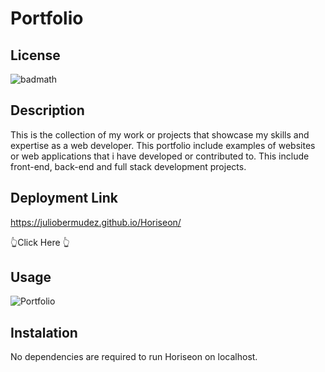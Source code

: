 # Portfolio

## License
![badmath](https://img.shields.io/bower/l/mi)

## Description
This is the collection of my work or projects that showcase my skills and expertise as a web developer. This portfolio include examples of websites or web applications that i have developed or contributed to. This include front-end, back-end and full stack development projects.

## Deployment Link
https://juliobermudez.github.io/Horiseon/

👆Click Here 👆

## Usage
![Portfolio](/assets/images/Bootcamp_Portfolio_index.html.png)

## Instalation

No dependencies are required to run Horiseon on localhost.


